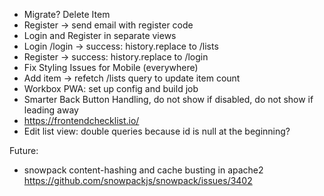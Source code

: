 -   Migrate? Delete Item
-   Register -> send email with register code
-   Login and Register in separate views
-   Login /login -> success: history.replace to /lists
-   Register -> success: history.replace to /login
-   Fix Styling Issues for Mobile (everywhere)
-   Add item -> refetch /lists query to update item count
-   Workbox PWA: set up config and build job
-   Smarter Back Button Handling, do not show if disabled, do not show if leading away
-   https://frontendchecklist.io/
-   Edit list view: double queries because id is null at the beginning?

Future:

-   snowpack content-hashing and cache busting in apache2
    https://github.com/snowpackjs/snowpack/issues/3402
